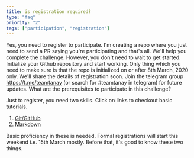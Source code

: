 ```yaml
---
title: is registration required?
type: "faq"
priority: "2"
tags: ["participation", "registration"]
---
```


Yes, you need to register to participate. I'm creating a repo where you just need to send a PR saying you're participating and that's all. We'll help you complete the challenge.
However, you don't need to wait to get started. Initialize your Github repository and start working. Only thing which you need to make sure is that the repo is initialized on or after 8th March, 2020 only.
We'll share the details of registration soon. Join the telegram group https://t.me/teamtanay (or search for #teamtanay in telegram) for future updates.
What are the prerequisites to participate in this challenge?

Just to register, you need two skills. Click on links to checkout basic tutorials.

1. [Git/GitHub](https://www.youtube.com/watch?v=jUxy4WNdc0s&t=3244s)
1. [Markdown](https://guides.github.com/features/mastering-markdown/)

Basic proficiency in these is needed. Formal registrations will start this weekend i.e. 15th March mostly. Before that, it's good to know these two things.
